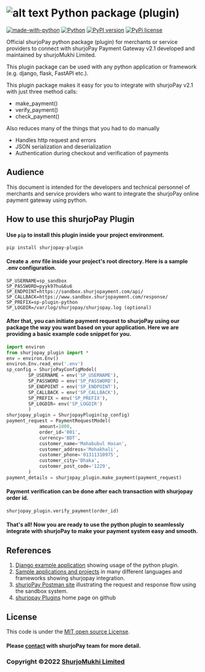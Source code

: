 # ![alt text](https://shurjopay.com.bd/dev/images/shurjoPay.png) Python package (plugin)
[![made-with-python](https://img.shields.io/badge/Made%20with-Python-1f425f.svg)](https://www.python.org/)
[![Python](https://img.shields.io/pypi/pyversions/shurjopay-plugin)](https://badge.fury.io/py/shurjopay-plugin)
[![PyPI version](https://badge.fury.io/py/shurjopay-plugin.svg)](https://badge.fury.io/py/shurjopay-plugin)
[![PyPi license](https://badgen.net/pypi/license/pip/)](https://pypi.com/project/pip/)

Official shurjoPay python package (plugin) for merchants or service providers to connect with shurjoPay Payment Gateway v2.1 developed and maintained by shurjoMukhi Limited.

This plugin package can be used with any python application or framework (e.g. django, flask, FastAPI etc.).

This plugin package makes it easy for you to integrate with shurjoPay v2.1 with just three method calls:

- make_payment()
- verify_payment()
- check_payment()

Also reduces many of the things that you had to do manually

- Handles http request and errors
- JSON serialization and deserialization
- Authentication during checkout and verification of payments

## Audience

This document is intended for the developers and technical personnel of merchants and service providers who want to integrate the shurjoPay online payment gateway using python.

## How to use this shurjoPay Plugin

#### Use `pip` to install this plugin inside your project environment.

```
pip install shurjopay-plugin
```

#### Create a .env file inside your project's root directory. Here is a sample .env configuration.
```
SP_USERNAME=sp_sandbox
SP_PASSWORD=pyyk97hu&6u6
SP_ENDPOINT=https://sandbox.shurjopayment.com/api/
SP_CALLBACK=https://www.sandbox.shurjopayment.com/response/
SP_PREFIX=sp-plugin-python
SP_LOGDIR=/var/log/shurjopay/shurjopay.log (optional)
```
#### After that, you can initiate payment request to shurjoPay using our package the way you want based on your application. Here we are providing a basic example code snippet for you.


```python
import environ
from shurjopay_plugin import *
env = environ.Env()
environ.Env.read_env('.env')
sp_config = ShurjoPayConfigModel(
        SP_USERNAME = env('SP_USERNAME'),
        SP_PASSWORD = env('SP_PASSWORD'),
        SP_ENDPOINT = env('SP_ENDPOINT'),
        SP_CALLBACK = env('SP_CALLBACK'),
        SP_PREFIX = env('SP_PREFIX'),
        SP_LOGDIR= env('SP_LOGDIR')
        )
shurjopay_plugin = ShurjopayPlugin(sp_config)
payment_request = PaymentRequestModel(
            amount=1000,
            order_id='001',
            currency='BDT',
            customer_name='Mahabubul Hasan',
            customer_address='Mohakhali',
            customer_phone='01311310975',
            customer_city='Dhaka',
            customer_post_code='1229',
        )
payment_details = shurjopay_plugin.make_payment(payment_request)
```

#### Payment verification can be done after each transaction with shurjopay order id.

```python
shurjopay_plugin.verify_payment(order_id)
```

#### That's all! Now you are ready to use the python plugin to seamlessly integrate with shurjoPay to make your payment system easy and smooth.

## References
1. [Django example application](https://github.com/shurjopay-plugins/sp-plugin-usage-examples/tree/dev/django-app-python-plugin) showing usage of the python plugin.
2. [Sample applications and projects](https://github.com/shurjopay-plugins/sp-plugin-usage-examples) in many different languages and frameworks showing shurjopay integration.
3. [shurjoPay Postman site](https://documenter.getpostman.com/view/6335853/U16dS8ig) illustrating the request and response flow using the sandbox system.
4. [shurjopay Plugins](https://github.com/shurjopay-plugins) home page on github

## License
This code is under the [MIT open source License](LICENSE).
#### Please [contact](https://shurjopay.com.bd/#contacts) with shurjoPay team for more detail.
### Copyright ©️2022 [ShurjoMukhi Limited](https://shurjopay.com.bd/)
